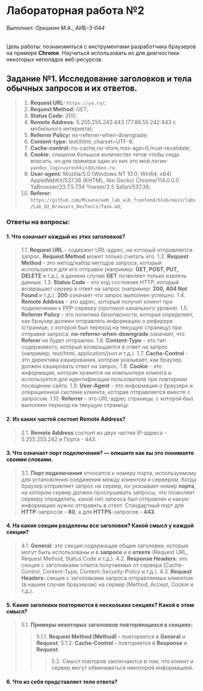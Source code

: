 # Лабораторная работа №2

###### Выполнил: Орешкин М.А., АИБ-3-044

Цель работы: познакомиться с инструментами разработчика браузеров на примере **Chrome**. Научиться использовать их для диагностики некоторых неполадок веб-ресурсов.  

## Задание №1. Исследование заголовков и тела обычных запросов и их ответов.

>1. **Request URL:** ``https://ya.ru/``;
>2. **Request Method:** GET;
>3. **Status Code:** 200;
>4. **Remote Address:** 5.255.255.242:443 (77.88.55.242:443 с мобильного интернета);
>5. **Referrer Policy:** no-referrer-when-downgrade;
>6. **Content-type:** text/html; charset=UTF-8;
>7. **Cache-control:** no-cache,no-store,max-age=0,must-revalidate;
>8. **Cookie:** слишком большое количество тегов чтобы сюда вписать, но для примера один из них это мой логин: ``yandex_login=oreshkin3@inbox.ru``;
>9. **User-agent:** Mozilla/5.0 (Windows NT 10.0; Win64; x64) AppleWebKit/537.36 (KHTML, like Gecko) Chrome/114.0.0.0 YaBrowser/23.7.5.734 Yowser/2.5 Safari/537.36;
>10. **Referer:** ``https://github.com/Mixane/web_lab_aib_frontend/blob/main/labs/Lab_02_Browsers_DevTools/Task.md``;

### Ответы на вопросы:

#### 1. Что означает каждый из этих заголовков?

> 1.1. **Request URL** - содержит URL-адрес, на который отправляется запрос. **Request Method** может только считать его.
> 1.2. **Request Method** - это метод/набор методов запроса, который используется для его отправки (например: **GET, POST, PUT, DELETE** и т.д.), в данном случае **GET** позволяет только извлечь данные.
> 1.3. **Status Code** - это код состояния HTTP, который возвращает сервер в ответ на запрос (например: **200, 404 Not Found** и т.д.). **200** означает что запрос выполнен успешно.
> 1.4. **Remote Address** - это адрес, который получит клиент при подключении к PPP-серверу (протокол канального уровня).
> 1.5. **Referrer Policy** - это политика безопасности, которая определяет, как браузер должен отправлять информацию о реферере (странице, с которой был переход на текущую страницу) при отправке запроса. **no-referrer-when-downgrade** означает, что **Referer** не будет отправлен.
> 1.6. **Content-Type** - это тип содержимого, который возвращается в ответ на запрос (например, text/html, application/json и т.д.).
> 1.7. **Cache-Control** - это директива кэширования, которая указывает, как браузер должен кэшировать ответ на запрос.
> 1.8. **Cookie** - это информация, которая хранится на компьютере клиента и используется для идентификации пользователя при повторном посещении сайта.
> 1.9. **User-Agent** - это информация о браузере и операционной системе клиента, которая отправляется вместе с запросом.
> 1.10. **Referrer** - это URL-адрес страницы, с которой был выполнен переход на текущую страницу.  

#### 2. Из каких частей состоит Remote Address?

> 2.1. **Remote Address** состоит из двух частей IP-адреса - 5.255.255.242 и Порта - 443.  

#### 3. Что означает порт подключения? — опишите как вы это понимаете своими словами.

> 3.1. **Порт подключения** относится к номеру порта, используемому для установления соединения между клиентом и сервером. Когда браузер отправляет запрос на сервер, он указывает номер **порта**, на котором сервер должен прослушивать запросы, что позволяет серверу определить, какой тип запроса был отправлен и какую информацию нужно отправить в ответ. Стандартный порт для **HTTP**-запросов - **80**, а для **HTTPS**-запросов - **443**.  

#### 4. На какие секции разделены все заголовки? Какой смысл у каждой секции?

> 4.1. **General:** это секция содержащая общие заголовки, которые могут быть использованы и в **запросе** и в **ответе** (Request URL, Request Method, Status Code и т.д.).
> 4.2. **Response Headers:** это секция с заголовками ответа получаемых от сервера (Cache-Control, Content-Type, Content-Security-Policy и т.д.).
> 4.3. **Request Headers:** секция с заголовками запроса отправляемых клиентом (в нашем случае браузером) на сервер (Method, Accept, Cookie и т.д.).  

#### 5. Какие заголовки повторяются в нескольких секциях? Какой в этом смысл?

> 5.1. **Примеры некоторых заголовков повторяющихся в секциях:**
>> 5.1.1. **Request Method (Method) -** повторяется в **General** и **Request**.
>> 5.1.2. **Cache-Control -** повторяется в **Response** и **Request**.  
>>> 5.2. Смысл повторов заключаются в том, что клиент и сервер могут обмениваться некоторой информацией.  

#### 6. Что из себя представляет тело ответа?